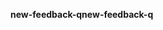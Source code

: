 <span data-ttu-id="9b3d7-101">**new-feedback-q**</span><span class="sxs-lookup"><span data-stu-id="9b3d7-101">**new-feedback-q**</span></span>